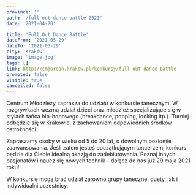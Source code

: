 ```yaml
---
province: ''
path: '/full-out-dance-battle-2021'
date: '2021-04-20'

title: 'Full Out Dance Battle'
dateFrom: '2021-05-29'
dateTo: '2021-05-29'
city: 'Kraków'
image: 'image.jpg'
tags: []
link: http://cmjordan.krakow.pl/konkursy/full-out-dance-battle
promoted: false
visible: true
cancelled: false
---
```

Centrum Młodzieży zaprasza do udziału w konkursie tanecznym. W rozgrywkach wezmą udział dzieci oraz młodzież specjalizujące się w stylach tańca hip-hopowego (breakdance, popping, locking itp.). Turniej odbędzie się w Krakowie, z zachowaniem odpowiednich środków ostrożności. 

Zapraszamy osoby w wieku od 5 do 20 lat, o dowolnym poziomie zaawansowania. Jeśli zatem jesteś początkującym tancerzem, konkurs będzie dla Ciebie idealną okazją do zadebiutowania. Poznaj innych pasjonatów i naucz się nowych technik – dołącz do nas już 29 maja 2021 roku!

W konkursie mogą brać udział zarówno grupy taneczne, duety, jak i indywidualni uczestnicy.  
